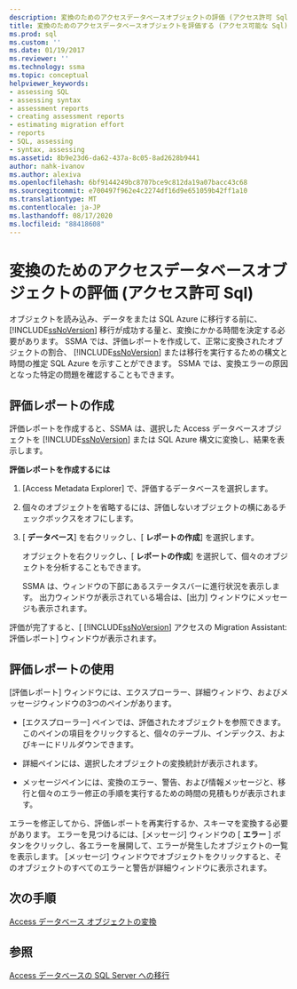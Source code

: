 ```yaml
---
description: 変換のためのアクセスデータベースオブジェクトの評価 (アクセス許可 Sql)
title: 変換のためのアクセスデータベースオブジェクトを評価する (アクセス可能な Sql) |Microsoft Docs
ms.prod: sql
ms.custom: ''
ms.date: 01/19/2017
ms.reviewer: ''
ms.technology: ssma
ms.topic: conceptual
helpviewer_keywords:
- assessing SQL
- assessing syntax
- assessment reports
- creating assessment reports
- estimating migration effort
- reports
- SQL, assessing
- syntax, assessing
ms.assetid: 8b9e23d6-da62-437a-8c05-8ad2628b9441
author: nahk-ivanov
ms.author: alexiva
ms.openlocfilehash: 6bf9144249bc8707bce9c812da19a07bacc43c68
ms.sourcegitcommit: e700497f962e4c2274df16d9e651059b42ff1a10
ms.translationtype: MT
ms.contentlocale: ja-JP
ms.lasthandoff: 08/17/2020
ms.locfileid: "88418608"
---
```

# <a name="assessing-access-database-objects-for-conversion-accesstosql"></a>変換のためのアクセスデータベースオブジェクトの評価 (アクセス許可 Sql)
オブジェクトを読み込み、データをまたは SQL Azure に移行する前に、 [!INCLUDE[ssNoVersion](../../includes/ssnoversion-md.md)] 移行が成功する量と、変換にかかる時間を決定する必要があります。 SSMA では、評価レポートを作成して、正常に変換されたオブジェクトの割合、 [!INCLUDE[ssNoVersion](../../includes/ssnoversion-md.md)] または移行を実行するための構文と時間の推定 SQL Azure を示すことができます。 SSMA では、変換エラーの原因となった特定の問題を確認することもできます。  
  
## <a name="creating-assessment-reports"></a>評価レポートの作成  
評価レポートを作成すると、SSMA は、選択した Access データベースオブジェクトを [!INCLUDE[ssNoVersion](../../includes/ssnoversion-md.md)] または SQL Azure 構文に変換し、結果を表示します。  
  
**評価レポートを作成するには**  
  
1.  [Access Metadata Explorer] で、評価するデータベースを選択します。  
  
2.  個々のオブジェクトを省略するには、評価しないオブジェクトの横にあるチェックボックスをオフにします。  
  
3.  [ **データベース**] を右クリックし、[ **レポートの作成**] を選択します。  
  
    オブジェクトを右クリックし、[ **レポートの作成**] を選択して、個々のオブジェクトを分析することもできます。  
  
    SSMA は、ウィンドウの下部にあるステータスバーに進行状況を表示します。 出力ウィンドウが表示されている場合は、[出力] ウィンドウにメッセージも表示されます。  
  
評価が完了すると、[ [!INCLUDE[ssNoVersion](../../includes/ssnoversion-md.md)] アクセスの Migration Assistant: 評価レポート] ウィンドウが表示されます。  
  
## <a name="using-assessment-reports"></a>評価レポートの使用  
[評価レポート] ウィンドウには、エクスプローラー、詳細ウィンドウ、およびメッセージウィンドウの3つのペインがあります。  
  
-   [エクスプローラー] ペインでは、評価されたオブジェクトを参照できます。 このペインの項目をクリックすると、個々のテーブル、インデックス、およびキーにドリルダウンできます。  
  
-   詳細ペインには、選択したオブジェクトの変換統計が表示されます。  
  
-   メッセージペインには、変換のエラー、警告、および情報メッセージと、移行と個々のエラー修正の手順を実行するための時間の見積もりが表示されます。  
  
エラーを修正してから、評価レポートを再実行するか、スキーマを変換する必要があります。 エラーを見つけるには、[メッセージ] ウィンドウの [ **エラー** ] ボタンをクリックし、各エラーを展開して、エラーが発生したオブジェクトの一覧を表示します。 [メッセージ] ウィンドウでオブジェクトをクリックすると、そのオブジェクトのすべてのエラーと警告が詳細ウィンドウに表示されます。  
  
## <a name="next-step"></a>次の手順  
[Access データベース オブジェクトの変換](converting-access-database-objects-accesstosql.md)  
  
## <a name="see-also"></a>参照  
[Access データベースの SQL Server への移行](migrating-access-databases-to-sql-server-azure-sql-db-accesstosql.md)  
  
